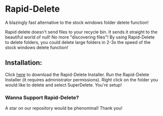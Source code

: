 # Rapid-Delete
A blazingly fast alternative to the stock windows folder delete function!

Rapid delete doesn't send files to your recycle bin. It sends it straight to the beautiful world of null! No more "discovering files"! 
By using Rapid-Delete to delete folders, you could delete large folders in 2-3x the speed of the stock windows delete function!

## Installation:

Click [here](https://github.com/XtremeDevX/Rapid-Delete/releases) to download the Rapid-Delete Installer.
Run the Rapid-Delete Installer (it requires administrator permissions).
Right click on the folder you would like to delete and select SuperDelete.
You're setup!

### Wanna Support Rapid-Delete?
A star on our repository would be phenominal! Thank you!
